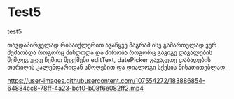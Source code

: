# Test5
test5

თავდაპირველად რისაიქლერით ავაწყვე მაგრამ ისე გამართულად ვერ მუშაობდა როგორც მინდოდა და პირობა როგორც გავიგე დავალების
შემდეგ უკვე ჩემით შევქმენი editText, datePicker გავაკეთე დაბადების თარიღის კალენდარიდან ამოღებით და დიალოგი სქესის მისათითებლად.



https://user-images.githubusercontent.com/107554272/183886854-64884cc8-78ff-4a23-bcf0-b08f6e082ff2.mp4

